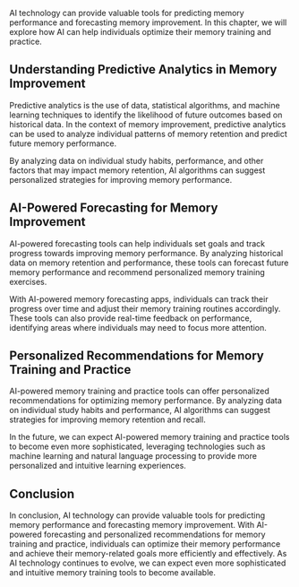 
AI technology can provide valuable tools for predicting memory performance and forecasting memory improvement. In this chapter, we will explore how AI can help individuals optimize their memory training and practice.

Understanding Predictive Analytics in Memory Improvement
--------------------------------------------------------

Predictive analytics is the use of data, statistical algorithms, and machine learning techniques to identify the likelihood of future outcomes based on historical data. In the context of memory improvement, predictive analytics can be used to analyze individual patterns of memory retention and predict future memory performance.

By analyzing data on individual study habits, performance, and other factors that may impact memory retention, AI algorithms can suggest personalized strategies for improving memory performance.

AI-Powered Forecasting for Memory Improvement
---------------------------------------------

AI-powered forecasting tools can help individuals set goals and track progress towards improving memory performance. By analyzing historical data on memory retention and performance, these tools can forecast future memory performance and recommend personalized memory training exercises.

With AI-powered memory forecasting apps, individuals can track their progress over time and adjust their memory training routines accordingly. These tools can also provide real-time feedback on performance, identifying areas where individuals may need to focus more attention.

Personalized Recommendations for Memory Training and Practice
-------------------------------------------------------------

AI-powered memory training and practice tools can offer personalized recommendations for optimizing memory performance. By analyzing data on individual study habits and performance, AI algorithms can suggest strategies for improving memory retention and recall.

In the future, we can expect AI-powered memory training and practice tools to become even more sophisticated, leveraging technologies such as machine learning and natural language processing to provide more personalized and intuitive learning experiences.

Conclusion
----------

In conclusion, AI technology can provide valuable tools for predicting memory performance and forecasting memory improvement. With AI-powered forecasting and personalized recommendations for memory training and practice, individuals can optimize their memory performance and achieve their memory-related goals more efficiently and effectively. As AI technology continues to evolve, we can expect even more sophisticated and intuitive memory training tools to become available.
